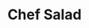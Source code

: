 ---
title: "Chef Salad"
price: "$12.00"
category: "Green-Salads"
img: "src/images/menu/burrito.jpg"
desc: "Tossed salad with tomatoes, cucumbers, turkey, ham, cheese, and a hard boiled egg"
---